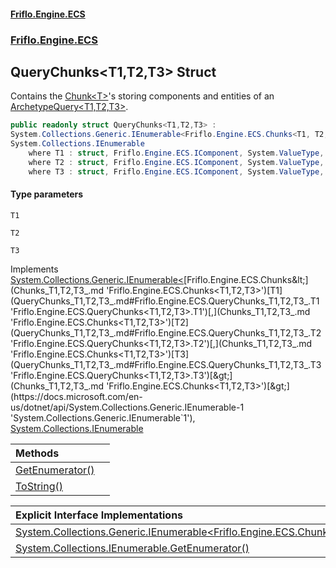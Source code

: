#### [Friflo.Engine.ECS](index.md 'index')
### [Friflo.Engine.ECS](Friflo.Engine.ECS.md 'Friflo.Engine.ECS')

## QueryChunks<T1,T2,T3> Struct

Contains the [Chunk&lt;T&gt;](Chunk_T_.md 'Friflo.Engine.ECS.Chunk<T>')'s storing components and entities of an [ArchetypeQuery&lt;T1,T2,T3&gt;](ArchetypeQuery_T1,T2,T3_.md 'Friflo.Engine.ECS.ArchetypeQuery<T1,T2,T3>').

```csharp
public readonly struct QueryChunks<T1,T2,T3> :
System.Collections.Generic.IEnumerable<Friflo.Engine.ECS.Chunks<T1, T2, T3>>,
System.Collections.IEnumerable
    where T1 : struct, Friflo.Engine.ECS.IComponent, System.ValueType, System.ValueType
    where T2 : struct, Friflo.Engine.ECS.IComponent, System.ValueType, System.ValueType
    where T3 : struct, Friflo.Engine.ECS.IComponent, System.ValueType, System.ValueType
```
#### Type parameters

<a name='Friflo.Engine.ECS.QueryChunks_T1,T2,T3_.T1'></a>

`T1`

<a name='Friflo.Engine.ECS.QueryChunks_T1,T2,T3_.T2'></a>

`T2`

<a name='Friflo.Engine.ECS.QueryChunks_T1,T2,T3_.T3'></a>

`T3`

Implements [System.Collections.Generic.IEnumerable&lt;](https://docs.microsoft.com/en-us/dotnet/api/System.Collections.Generic.IEnumerable-1 'System.Collections.Generic.IEnumerable`1')[Friflo.Engine.ECS.Chunks&lt;](Chunks_T1,T2,T3_.md 'Friflo.Engine.ECS.Chunks<T1,T2,T3>')[T1](QueryChunks_T1,T2,T3_.md#Friflo.Engine.ECS.QueryChunks_T1,T2,T3_.T1 'Friflo.Engine.ECS.QueryChunks<T1,T2,T3>.T1')[,](Chunks_T1,T2,T3_.md 'Friflo.Engine.ECS.Chunks<T1,T2,T3>')[T2](QueryChunks_T1,T2,T3_.md#Friflo.Engine.ECS.QueryChunks_T1,T2,T3_.T2 'Friflo.Engine.ECS.QueryChunks<T1,T2,T3>.T2')[,](Chunks_T1,T2,T3_.md 'Friflo.Engine.ECS.Chunks<T1,T2,T3>')[T3](QueryChunks_T1,T2,T3_.md#Friflo.Engine.ECS.QueryChunks_T1,T2,T3_.T3 'Friflo.Engine.ECS.QueryChunks<T1,T2,T3>.T3')[&gt;](Chunks_T1,T2,T3_.md 'Friflo.Engine.ECS.Chunks<T1,T2,T3>')[&gt;](https://docs.microsoft.com/en-us/dotnet/api/System.Collections.Generic.IEnumerable-1 'System.Collections.Generic.IEnumerable`1'), [System.Collections.IEnumerable](https://docs.microsoft.com/en-us/dotnet/api/System.Collections.IEnumerable 'System.Collections.IEnumerable')

| Methods | |
| :--- | :--- |
| [GetEnumerator()](QueryChunks_T1,T2,T3_.GetEnumerator().md 'Friflo.Engine.ECS.QueryChunks<T1,T2,T3>.GetEnumerator()') | |
| [ToString()](QueryChunks_T1,T2,T3_.ToString().md 'Friflo.Engine.ECS.QueryChunks<T1,T2,T3>.ToString()') | |

| Explicit Interface Implementations | |
| :--- | :--- |
| [System.Collections.Generic.IEnumerable&lt;Friflo.Engine.ECS.Chunks&lt;T1,T2,T3&gt;&gt;.GetEnumerator()](QueryChunks_T1,T2,T3_.System.Collections.Generic.IEnumerable_Friflo.Engine.ECS.Chunks_T1,T2,T3__.GetEnumerator().md 'Friflo.Engine.ECS.QueryChunks<T1,T2,T3>.System.Collections.Generic.IEnumerable<Friflo.Engine.ECS.Chunks<T1,T2,T3>>.GetEnumerator()') | |
| [System.Collections.IEnumerable.GetEnumerator()](QueryChunks_T1,T2,T3_.System.Collections.IEnumerable.GetEnumerator().md 'Friflo.Engine.ECS.QueryChunks<T1,T2,T3>.System.Collections.IEnumerable.GetEnumerator()') | |
